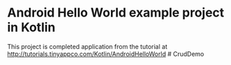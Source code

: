 # Android Hello World example project in Kotlin

This project is completed application from the tutorial at http://tutorials.tinyappco.com/Kotlin/AndroidHelloWorld
#   C r u d D e m o  
 